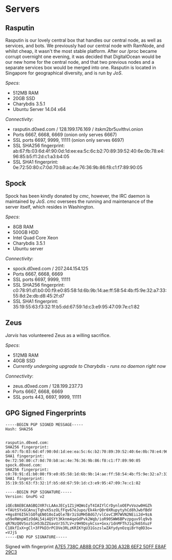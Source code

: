 Servers
=====

Rasputin
--------
Rasputin is our lovely central box that handles our central node, as well as services, and bots. We previously had our central node with RamNode, and whilst cheap, it wasn't the most stable platform. After our /proc became corrupt overnight one evening, it was decided that DigitalOcean would be our new home for the central node, and that two previous nodes and a separate services box would be merged into one. Rasputin is located in Singapore for geographical diversity, and is run by *JoS*.

*Specs*:

   * 512MB RAM
   * 20GB SSD
   * Charybdis 3.5.1
   * Ubuntu Server 14.04 x64

*Connectivity*:

   * rasputin.d0xed.com / 128.199.176.169 / itskm2br5uvlthvi.onion
   * Ports 6667, 6668, 6669 (onion only serves 6667)
   * SSL ports 6697, 9999, 11111 (onion only serves 6697)
   * SSL SHA256 fingerprint: ab:67:fb:03:6d:4f:90:0d:1d:ee:ea:5c:6c:b2:70:89:39:52:40:6e:0b:78:e4:96:85:b5:f1:2d:c1:a3:b4:05
   * SSL SHA1 fingerprint: 0e:72:50:80:c7:0d:70:b8:ac:4e:76:36:9b:86:f8:c1:f7:89:90:05

Spock
-------
Spock has been kindly donated by *cmc*, however, the IRC daemon is maintained by *JoS*. *cmc* oversees the running and maintenance of the server itself, which resides in Washington.

*Specs*:

   * 8GB RAM
   * 500GB HDD
   * Intel Quad Core Xeon
   * Charybdis 3.5.1
   * Ubuntu server

*Connectivity*:

   * spock.d0xed.com / 207.244.154.125
   * Ports 6667, 6668, 6669
   * SSL ports 6697, 9999, 11111
   * SSL SHA256 fingerprint: c0:78:91:d1:b0:00:f9:e0:85:58:1d:6b:9b:14:ae:ff:58:54:4b:f5:9e:32:a7:33:55:8d:2e:db:d8:45:2f:d7
   * SSL SHA1 fingerprint: 35:19:55:63:f3:32:1f:b5:dd:67:59:1d:c3:e9:95:47:09:7e:c1:82

Zeus
--------
*Jarvis* has volunteered Zeus as a willing sacrifice. 

*Specs*:

   * 512MB RAM
   * 40GB SSD
   * *Currently undergoing upgrade to Charybdis - runs no daemon right now*

*Connectivity*:

   * zeus.d0xed.com / 128.199.237.73
   * Ports 6667, 6668, 6669
   * SSL ports 443, 6697, 9999, 11111


GPG Signed Fingerprints
----------------------
~~~~
-----BEGIN PGP SIGNED MESSAGE-----
Hash: SHA256


rasputin.d0xed.com:
SHA256 fingerprint: ab:67:fb:03:6d:4f:90:0d:1d:ee:ea:5c:6c:b2:70:89:39:52:40:6e:0b:78:e4:96:85:b5:f1:2d:c1:a3:b4:05
SHA1 fingerprint: 0e:72:50:80:c7:0d:70:b8:ac:4e:76:36:9b:86:f8:c1:f7:89:90:05
spock.d0xed.com:
SHA256 fingerprint: c0:78:91:d1:b0:00:f9:e0:85:58:1d:6b:9b:14:ae:ff:58:54:4b:f5:9e:32:a7:33:55:8d:2e:db:d8:45:2f:d7
SHA1 fingerprint: 35:19:55:63:f3:32:1f:b5:dd:67:59:1d:c3:e9:95:47:09:7e:c1:82

-----BEGIN PGP SIGNATURE-----
Version: GnuPG v2

iQEcBAEBCAAGBQJXR7cLAAoJECy1Z1jHQWoIyT4IAIYlCrDynloOEPvVozw0HGZh
+TAUtSYxGCAnujTqhvX5szOLfFqv67eJupo/Ek4krQ0r0XRupytyhCd8hJwbfBdV
+Hgs8Y6I5klGOfqEN010oIaQle7Br3iSUMH5BdG7/vlCovC3M7WVN2NEii2d+9zA
u59eRWnpWIzOdAL54i4QSYt3Kknm4qeGdPvk2Wqb/ioR90SWW6BPvzpguv9lq9vb
qR7NzQ0VSoz5iH53bZZGavUr3S7LV+z9H9DsykCsx+Gxx/1dnMFThJ1qJk65XuzF
C18kfIxX+gCl+3FPkD3rPCOVe3RLzKRIKYgU31GszslwZAYydynOzqiBrYq0D3o=
=VJjS
-----END PGP SIGNATURE-----
~~~~

Signed with fingerprint [A7E5 738C AB8B 0CF9 3D36  A32B 6EF2 50FF E8AF 29C3](https://keybase.io/jeremyelder)
